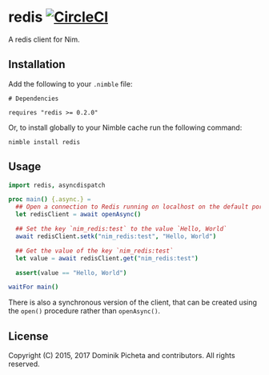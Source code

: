 # redis [![CircleCI](https://circleci.com/gh/nim-lang/redis.svg?style=svg)](https://circleci.com/gh/nim-lang/redis)

A redis client for Nim.

## Installation

Add the following to your `.nimble` file:

```
# Dependencies

requires "redis >= 0.2.0"
```

Or, to install globally to your Nimble cache run the following command:

```
nimble install redis
```

## Usage

```nim
import redis, asyncdispatch

proc main() {.async.} =
  ## Open a connection to Redis running on localhost on the default port (6379)
  let redisClient = await openAsync()

  ## Set the key `nim_redis:test` to the value `Hello, World`
  await redisClient.setk("nim_redis:test", "Hello, World")

  ## Get the value of the key `nim_redis:test`
  let value = await redisClient.get("nim_redis:test")

  assert(value == "Hello, World")

waitFor main()
```

There is also a synchronous version of the client, that can be created using the `open()` procedure rather than `openAsync()`.

## License

Copyright (C) 2015, 2017 Dominik Picheta and contributors. All rights reserved.
